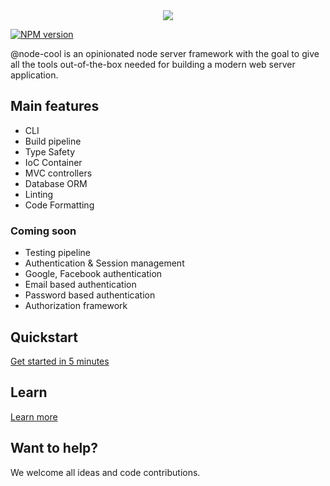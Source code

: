 <div style="text-align:center;">
  <img src="https://hacklone.github.io/node-cool/_media/logo-text.svg">
</div>

[![NPM version][npm-image]][npm-url]

@node-cool is an opinionated node server framework with the goal to give all the tools out-of-the-box needed for building a modern web server application.

## Main features

- CLI
- Build pipeline
- Type Safety
- IoC Container
- MVC controllers
- Database ORM
- Linting
- Code Formatting

### Coming soon

- Testing pipeline
- Authentication & Session management
- Google, Facebook authentication
- Email based authentication
- Password based authentication
- Authorization framework

## Quickstart

[Get started in 5 minutes](https://hacklone.github.io/node-cool/#/getting-started/install)

## Learn

[Learn more](https://hacklone.github.io/node-cool)

## Want to help?

We welcome all ideas and code contributions.

[npm-url]: https://www.npmjs.com/package/@node-cool/core
[npm-image]: http://img.shields.io/npm/v/@node-cool/core.svg
